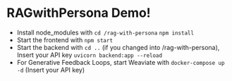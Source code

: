 # RAGwithPersona Demo!

- Install node_modules with `cd /rag-with-persona` `npm install`
- Start the frontend with `npm start`
- Start the backend with `cd ..` (if you changed into /rag-with-persona), Insert your API key `uvicorn backend:app --reload`
- For Generative Feedback Loops, start Weaviate with `docker-compose up -d` (Insert your API key)

